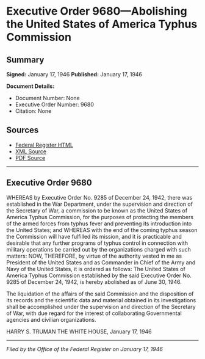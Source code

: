# Executive Order 9680—Abolishing the United States of America Typhus Commission

## Summary

**Signed:** January 17, 1946
**Published:** January 17, 1946

**Document Details:**
- Document Number: None
- Executive Order Number: 9680
- Citation: None

## Sources
- [Federal Register HTML](https://www.presidency.ucsb.edu/documents/executive-order-9680-abolishing-the-united-states-america-typhus-commission)
- [XML Source](None)
- [PDF Source](None)

---

## Executive Order 9680

WHEREAS by Executive Order No. 9285 of December 24, 1942, there was established in the War Department, under the supervision and direction of the Secretary of War, a commission to be known as the United States of America Typhus Commission, for the purposes of protecting the members of the armed forces from typhus fever and preventing its introduction into the United States; and
WHEREAS with the end of the coming typhus season the Commission will have fulfilled its mission, and it is practicable and desirable that any further programs of typhus control in connection with military operations be carried out by the organizations charged with such matters:
NOW, THEREFORE, by virtue of the authority vested in me as President of the United States and as Commander in Chief of the Army and Navy of the United States, it is ordered as follows:
The United States of America Typhus Commission established by the said Executive Order No. 9285 of December 24, 1942, is hereby abolished as of June 30, 1946.

The liquidation of the affairs of the said Commission and the disposition of its records and the scientific data and material obtained in its investigations shall be accomplished under the supervision and direction of the Secretary of War, with due regard for the interest of collaborating Governmental agencies and civilian organizations.

HARRY S. TRUMAN
THE WHITE HOUSE,
January 17, 1946

---

*Filed by the Office of the Federal Register on January 17, 1946*
